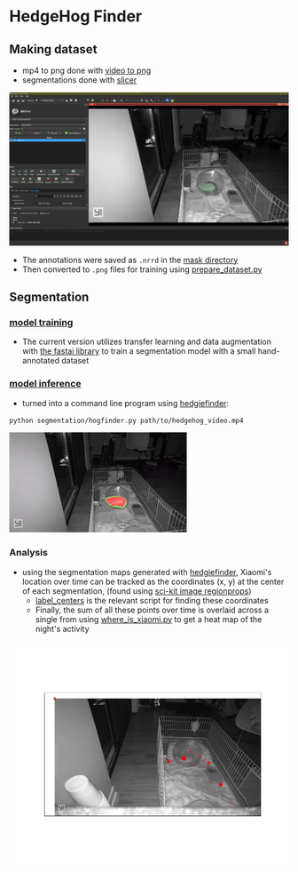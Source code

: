# HedgeHog Finder

## Making dataset

- mp4 to png done with [video to png](video_to_png.bat)
- segmentations done with [slicer](https://www.slicer.org/)

![slicer annotation](segmentation/slicer_annotation.jpg)

- The annotations were saved as `.nrrd` in the [mask directory](segmentation/masks)
- Then converted to `.png` files for training using [prepare_dataset.py](segmentation/prepare_dataset.py)

## Segmentation

### [model training](segmentation/segmentation_train.ipynb)

- The current version utilizes transfer learning and data augmentation with [the fastai library](https://docs.fast.ai/tutorial.vision.html) to train a segmentation model with a small hand-annotated dataset

### [model inference](segmentation/inference.py)

- turned into a command line program using [hedgiefinder](segmentation/hedgiefinder.py):

```bash
python segmentation/hogfinder.py path/to/hedgehog_video.mp4
```

![finder gif](hog_finder.gif)

### Analysis

- using the segmentation maps generated with [hedgiefinder](segmentation/hedgiefinder.py), Xiaomi's location over time can be tracked as the coordinates (x, y) at the center of each segmentation, (found using [sci-kit image regionprops](https://scikit-image.org/docs/dev/api/skimage.measure.html))
  - [label_centers](center_of_mass/label_centers.py) is the relevant script for finding these coordinates
  - Finally, the sum of all these points over time is overlaid across a single from using [where_is_xiaomi.py](center_of_mass/where_is_xiaomi.py) to get a heat map of the night's activity

![hedhedgehog activity map](center_of_mass/xiaomi_maps/xiaomi_map_1.png
)